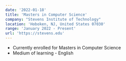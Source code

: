 ```yaml
---
date: '2022-01-18'
title: 'Masters in Computer Science'
company: "Stevens Institute of Technology"
location: 'Hoboken, NJ, United States 07030'
range: 'January 2022 - Present'
url: 'https://stevens.edu'
---
```


- Currently enrolled for Masters in Computer Science
- Medium of learning - English
